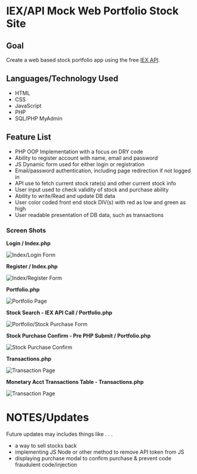 # IEX/API Mock Web Portfolio Stock Site

## Goal
Create a web based stock portfolio app using the free [IEX API](https://iextrading.com/developer/).

## Languages/Technology Used
* HTML
* CSS
* JavaScript
* PHP
* SQL/PHP MyAdmin

## Feature List
* PHP OOP Implementation with a focus on DRY code
* Ability to register account with name, email and password
* JS Dynamic form used for either login or registration
* Email/password authentication, including page redirection if not logged in
* API use to fetch current stock rate(s) and other current stock info
* User input used to check validity of stock and purchase ability
* Ability to write/Read and update DB data
* User color coded front end stock DIV(s) with red as low and green as high
* User readable presentation of DB data, such as transactions

### Screen Shots

**Login / Index.php**

![Index/Login Form](https://i.imgur.com/VAh1KSC.png)

**Register / Index.php**

![Index/Register Form](https://i.imgur.com/xL3ethJ.png)

**Portfolio.php**

![Portfolio Page](https://i.imgur.com/OFQkI7K.png)

**Stock Search - IEX API Call / Portfolio.php**

![Portfolio/Stock Purchase Form](https://i.imgur.com/754BXJD.png)

**Stock Purchase Confirm - Pre PHP Submit / Portfolio.php**

![Stock Purchase Confirm](https://i.imgur.com/hvTPcvt.png)

**Transactions.php**

![Transaction Page](https://i.imgur.com/NNgHsrd.png)

**Monetary Acct Transactions Table - Transactions.php**

![Transaction Page](https://i.imgur.com/OycaSYl.png)

# NOTES/Updates

Future updates may includes things like . . .
* a way to sell stocks back
* implementing JS Node or other method to remove API token from JS
* displaying purchase modal to confirm purchase & prevent code fraudulent code/injection